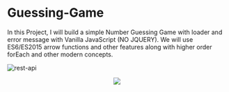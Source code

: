 # Guessing-Game
In this Project, I will build a simple Number Guessing Game with loader and error message with Vanilla JavaScript (NO JQUERY). We will use ES6/ES2015 arrow functions and other features along with higher order forEach and other modern concepts.

<img src="https://i.ibb.co/pdV0964/project-four-flow.jpg" alt="rest-api" border="0">
<p align="center"><a href="https://shovon.net"><img src="http://shovon.net/projects/freelancer/DaRose/images/assets/logo.png"><a/></p>
